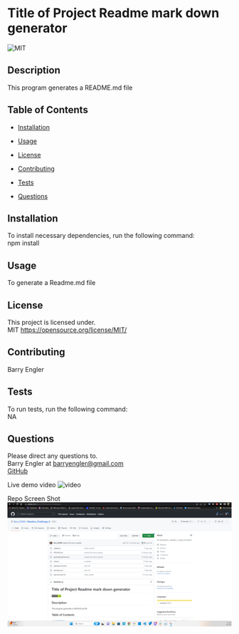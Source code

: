 
# Title of Project Readme mark down generator

![MIT](https://img.shields.io/badge/license-MIT-green)


## Description
This program generates a README.md file



## Table of Contents 

* [Installation](#installation)

* [Usage](#usage)

* [License](#license)

* [Contributing](#contributing)

* [Tests](#tests)

* [Questions](#questions)

## Installation

To install necessary dependencies, run the following command: <br>
npm install



## Usage
To generate a Readme.md file


## License
This project is licensed under. <br>
MIT
https://opensource.org/license/MIT/

  
## Contributing
Barry Engler


## Tests
To run tests, run the following command: <br>
NA


## Questions
Please direct any questions to.<br>
Barry Engler at barryengler@gmail.com  <br>
[GitHub](https://github.com/Barry25000)

Live demo video
![video](https://drive.google.com/file/d/1DfnXvO0fLPVJ2o_O7v__XPqaOPKrzK1y/view)

Repo Screen Shot
![Repo Screen Shot](https://github.com/Barry25000/Readme_Challenge_9/blob/main/images/Screenshot_of_repo.png)

